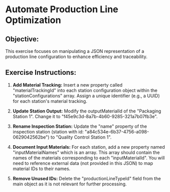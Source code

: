 # Automate Production Line Optimization

## Objective:

This exercise focuses on manipulating a JSON representation of a production line configuration to enhance efficiency and traceability. 

## Exercise Instructions:

1. **Add Material Tracking:**  Insert a new property called "materialTrackingId" into each station configuration object within the "stationConfigurations" array. Assign a unique identifier (e.g., a UUID) for each station's material tracking.


2. **Update Station Output:** Modify the outputMaterialId of the "Packaging Station 1".  Change it to "f45e9c3d-8a7b-4b60-9285-321a7b07fb3e".

3. **Rename Inspection Station:** Update the "name" property of the inspection station (station with id: "a84c534e-6b37-4756-a098-0629042562be") to "Quality Control Station 1".

4. **Document Input Materials:** For each station, add a new property named "inputMaterialNames" which is an array. This array should contain the names of the materials corresponding to each "inputMaterialId". You will need to reference external data (not provided in this JSON) to map material IDs to their names.

5. **Remove Unused IDs:** Delete the  "productionLineTypeId" field from the main object as it is not relevant for further processing.



